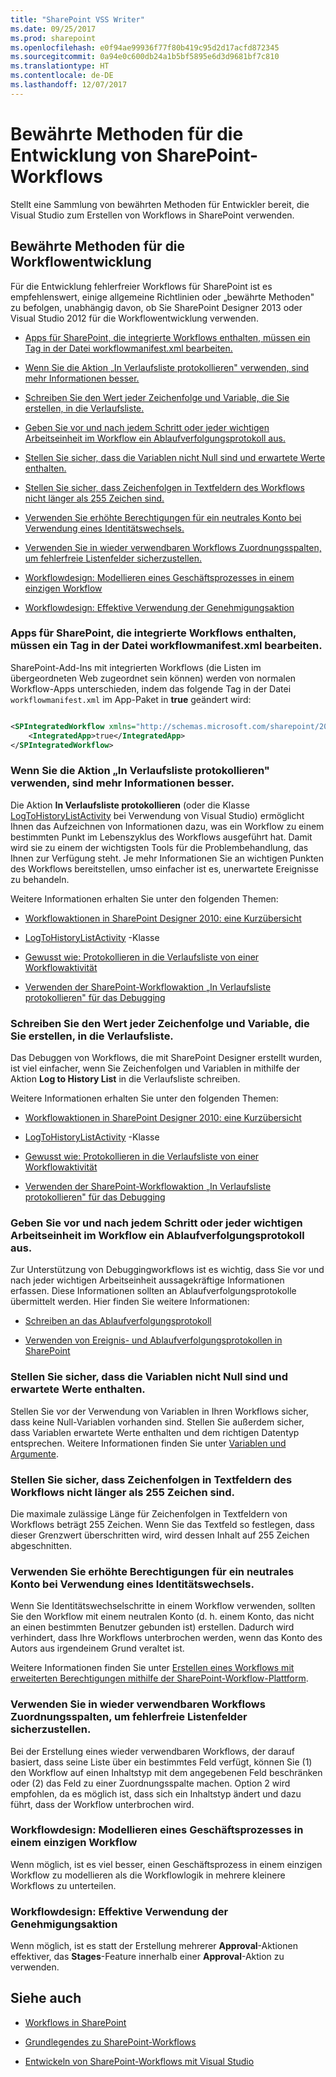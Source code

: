 ```yaml
---
title: "SharePoint VSS Writer"
ms.date: 09/25/2017
ms.prod: sharepoint
ms.openlocfilehash: e0f94ae99936f77f80b419c95d2d17acfd872345
ms.sourcegitcommit: 0a94e0c600db24a1b5bf5895e6d3d9681bf7c810
ms.translationtype: HT
ms.contentlocale: de-DE
ms.lasthandoff: 12/07/2017
---
```

# <a name="sharepoint-workflow-development-best-practices"></a>Bewährte Methoden für die Entwicklung von SharePoint-Workflows
Stellt eine Sammlung von bewährten Methoden für Entwickler bereit, die Visual Studio zum Erstellen von Workflows in SharePoint verwenden.
## <a name="workflow-development-best-practices"></a>Bewährte Methoden für die Workflowentwicklung

Für die Entwicklung fehlerfreier Workflows für SharePoint ist es empfehlenswert, einige allgemeine Richtlinien oder „bewährte Methoden" zu befolgen, unabhängig davon, ob Sie SharePoint Designer 2013 oder Visual Studio 2012 für die Workflowentwicklung verwenden.
  
    
    

-  [Apps für SharePoint, die integrierte Workflows enthalten, müssen ein Tag in der Datei workflowmanifest.xml bearbeiten.](sharepoint-workflow-development-best-practices.md#bkm_00)
    
  
-  [Wenn Sie die Aktion „In Verlaufsliste protokollieren" verwenden, sind mehr Informationen besser.](sharepoint-workflow-development-best-practices.md#bkm_01)
    
  
-  [Schreiben Sie den Wert jeder Zeichenfolge und Variable, die Sie erstellen, in die Verlaufsliste.](sharepoint-workflow-development-best-practices.md#bkm_02)
    
  
-  [Geben Sie vor und nach jedem Schritt oder jeder wichtigen Arbeitseinheit im Workflow ein Ablaufverfolgungsprotokoll aus.](sharepoint-workflow-development-best-practices.md#bkm_03)
    
  
-  [Stellen Sie sicher, dass die Variablen nicht Null sind und erwartete Werte enthalten.](sharepoint-workflow-development-best-practices.md#bkm_04)
    
  
-  [Stellen Sie sicher, dass Zeichenfolgen in Textfeldern des Workflows nicht länger als 255 Zeichen sind.](sharepoint-workflow-development-best-practices.md#bkm_05)
    
  
-  [Verwenden Sie erhöhte Berechtigungen für ein neutrales Konto bei Verwendung eines Identitätswechsels.](sharepoint-workflow-development-best-practices.md#bkm_06)
    
  
-  [Verwenden Sie in wieder verwendbaren Workflows Zuordnungsspalten, um fehlerfreie Listenfelder sicherzustellen.](sharepoint-workflow-development-best-practices.md#bkm_07)
    
  
-  [Workflowdesign: Modellieren eines Geschäftsprozesses in einem einzigen Workflow](sharepoint-workflow-development-best-practices.md#bkm_08)
    
  
-  [Workflowdesign: Effektive Verwendung der Genehmigungsaktion](sharepoint-workflow-development-best-practices.md#bkm_09)
    
  

### <a name="apps-for-sharepoint-that-contain-integrated-workflows-must-edit-a-tag-in-the-workflowmanifestxml-file"></a>Apps für SharePoint, die integrierte Workflows enthalten, müssen ein Tag in der Datei workflowmanifest.xml bearbeiten.
<a name="bkm_00"> </a>

SharePoint-Add-Ins mit integrierten Workflows (die Listen im übergeordneten Web zugeordnet sein können) werden von normalen Workflow-Apps unterschieden, indem das folgende Tag in der Datei  `workflowmanifest.xml` im App-Paket in **true** geändert wird:
  
    
    

```XML

<SPIntegratedWorkflow xmlns="http://schemas.microsoft.com/sharepoint/2014/app/integratedworkflow">
    <IntegratedApp>true</IntegratedApp>
</SPIntegratedWorkflow>

```


### <a name="when-you-use-the-log-to-history-list-action-more-information-is-better"></a>Wenn Sie die Aktion „In Verlaufsliste protokollieren" verwenden, sind mehr Informationen besser.
<a name="bkm_01"> </a>

Die Aktion **In Verlaufsliste protokollieren** (oder die Klasse [LogToHistoryListActivity](https://msdn.microsoft.com/library/Microsoft.SharePoint.WorkflowActions.LogToHistoryListActivity.aspx) bei Verwendung von Visual Studio) ermöglicht Ihnen das Aufzeichnen von Informationen dazu, was ein Workflow zu einem bestimmten Punkt im Lebenszyklus des Workflows ausgeführt hat. Damit wird sie zu einem der wichtigsten Tools für die Problembehandlung, das Ihnen zur Verfügung steht. Je mehr Informationen Sie an wichtigen Punkten des Workflows bereitstellen, umso einfacher ist es, unerwartete Ereignisse zu behandeln.
  
    
    
Weitere Informationen erhalten Sie unter den folgenden Themen: 
  
    
    

-  [Workflowaktionen in SharePoint Designer 2010: eine Kurzübersicht](https://support.office.com/en-us/article/Workflow-actions-in-SharePoint-Designer-2010-A-quick-reference-guide-5a7ad276-0ed7-49b0-b652-e56a77dd96c6?CorrelationId=9cff0340-2d05-4878-b3a0-aecb30b862ed&ui=en-US&rs=en-US&ad=US&ocmsassetID=HA010376961)
    
  
-  [LogToHistoryListActivity](https://msdn.microsoft.com/library/Microsoft.SharePoint.WorkflowActions.LogToHistoryListActivity.aspx) -Klasse
    
  
-  [Gewusst wie: Protokollieren in die Verlaufsliste von einer Workflowaktivität](http://msdn.microsoft.com/de-DE/library/ff798337.aspx)
    
  
-  [Verwenden der SharePoint-Workflowaktion „In Verlaufsliste protokollieren" für das Debugging](http://www.documentmanagementworkflowinfo.com/sample-sharepoint-workflows/use-log-to-history-list-sharepoint-designer-workflow-action-debug)
    
  

### <a name="write-the-value-of-every-string-and-variable-that-you-construct-to-the-history-list"></a>Schreiben Sie den Wert jeder Zeichenfolge und Variable, die Sie erstellen, in die Verlaufsliste.
<a name="bkm_02"> </a>

Das Debuggen von Workflows, die mit SharePoint Designer erstellt wurden, ist viel einfacher, wenn Sie Zeichenfolgen und Variablen in mithilfe der Aktion **Log to History List** in die Verlaufsliste schreiben.
  
    
    
Weitere Informationen erhalten Sie unter den folgenden Themen: 
  
    
    

-  [Workflowaktionen in SharePoint Designer 2010: eine Kurzübersicht](https://support.office.com/en-us/article/Workflow-actions-in-SharePoint-Designer-2010-A-quick-reference-guide-5a7ad276-0ed7-49b0-b652-e56a77dd96c6?CorrelationId=9cff0340-2d05-4878-b3a0-aecb30b862ed&ui=en-US&rs=en-US&ad=US&ocmsassetID=HA010376961)
    
  
-  [LogToHistoryListActivity](https://msdn.microsoft.com/library/Microsoft.SharePoint.WorkflowActions.LogToHistoryListActivity.aspx) -Klasse
    
  
-  [Gewusst wie: Protokollieren in die Verlaufsliste von einer Workflowaktivität](http://msdn.microsoft.com/de-DE/library/ff798337.aspx)
    
  
-  [Verwenden der SharePoint-Workflowaktion „In Verlaufsliste protokollieren" für das Debugging](http://www.documentmanagementworkflowinfo.com/sample-sharepoint-workflows/use-log-to-history-list-sharepoint-designer-workflow-action-debug)
    
  

### <a name="output-a-trace-log-before-and-after-each-step-or-important-unit-of-work-in-the-workflow"></a>Geben Sie vor und nach jedem Schritt oder jeder wichtigen Arbeitseinheit im Workflow ein Ablaufverfolgungsprotokoll aus.
<a name="bkm_03"> </a>

Zur Unterstützung von Debuggingworkflows ist es wichtig, dass Sie vor und nach jeder wichtigen Arbeitseinheit aussagekräftige Informationen erfassen. Diese Informationen sollten an Ablaufverfolgungsprotokolle übermittelt werden. Hier finden Sie weitere Informationen:
  
    
    

-  [Schreiben an das Ablaufverfolgungsprotokoll](http://msdn.microsoft.com/de-DE/library/aa979595.aspx)
    
  
-  [Verwenden von Ereignis- und Ablaufverfolgungsprotokollen in SharePoint](http://msdn.microsoft.com/de-DE/library/ff647362.aspx)
    
  

### <a name="verify-that-variables-are-non-null-and-contain-expected-values"></a>Stellen Sie sicher, dass die Variablen nicht Null sind und erwartete Werte enthalten.
<a name="bkm_04"> </a>

Stellen Sie vor der Verwendung von Variablen in Ihren Workflows sicher, dass keine Null-Variablen vorhanden sind. Stellen Sie außerdem sicher, dass Variablen erwartete Werte enthalten und dem richtigen Datentyp entsprechen. Weitere Informationen finden Sie unter  [Variablen und Argumente](http://msdn.microsoft.com/de-DE/library/dd489456.aspx).
  
    
    

### <a name="ensure-that-strings-in-workflow-text-fields-do-not-exceed-255-characters"></a>Stellen Sie sicher, dass Zeichenfolgen in Textfeldern des Workflows nicht länger als 255 Zeichen sind.
<a name="bkm_05"> </a>

Die maximale zulässige Länge für Zeichenfolgen in Textfeldern von Workflows beträgt 255 Zeichen. Wenn Sie das Textfeld so festlegen, dass dieser Grenzwert überschritten wird, wird dessen Inhalt auf 255 Zeichen abgeschnitten.
  
    
    

### <a name="use-elevated-permissions-on-a-neutral-account-when-using-impersonation"></a>Verwenden Sie erhöhte Berechtigungen für ein neutrales Konto bei Verwendung eines Identitätswechsels.
<a name="bkm_06"> </a>

Wenn Sie Identitätswechselschritte in einem Workflow verwenden, sollten Sie den Workflow mit einem neutralen Konto (d. h. einem Konto, das nicht an einen bestimmten Benutzer gebunden ist) erstellen. Dadurch wird verhindert, dass Ihre Workflows unterbrochen werden, wenn das Konto des Autors aus irgendeinem Grund veraltet ist.
  
    
    
Weitere Informationen finden Sie unter  [Erstellen eines Workflows mit erweiterten Berechtigungen mithilfe der SharePoint-Workflow-Plattform](create-a-workflow-with-elevated-permissions-by-using-the-sharepoint-workflo.md).
  
    
    

### <a name="in-reusable-workflows-use-association-columns-to-ensure-error-free-list-fields"></a>Verwenden Sie in wieder verwendbaren Workflows Zuordnungsspalten, um fehlerfreie Listenfelder sicherzustellen.
<a name="bkm_07"> </a>

Bei der Erstellung eines wieder verwendbaren Workflows, der darauf basiert, dass seine Liste über ein bestimmtes Feld verfügt, können Sie (1) den Workflow auf einen Inhaltstyp mit dem angegebenen Feld beschränken oder (2) das Feld zu einer Zuordnungsspalte machen. Option 2 wird empfohlen, da es möglich ist, dass sich ein Inhaltstyp ändert und dazu führt, dass der Workflow unterbrochen wird.
  
    
    

### <a name="workflow-design-model-a-business-process-in-a-single-workflow"></a>Workflowdesign: Modellieren eines Geschäftsprozesses in einem einzigen Workflow
<a name="bkm_08"> </a>

Wenn möglich, ist es viel besser, einen Geschäftsprozess in einem einzigen Workflow zu modellieren als die Workflowlogik in mehrere kleinere Workflows zu unterteilen.
  
    
    

### <a name="workflow-design-using-the-approval-action-effectively"></a>Workflowdesign: Effektive Verwendung der Genehmigungsaktion
<a name="bkm_09"> </a>

Wenn möglich, ist es statt der Erstellung mehrerer **Approval**-Aktionen effektiver, das **Stages**-Feature innerhalb einer **Approval**-Aktion zu verwenden.
  
    
    

## <a name="see-also"></a>Siehe auch
<a name="bk_addresources"> </a>


-  [Workflows in SharePoint](workflows-in-sharepoint.md)
    
  
-  [Grundlegendes zu SharePoint-Workflows](sharepoint-workflow-fundamentals.md)
    
  
-  [Entwickeln von SharePoint-Workflows mit Visual Studio](develop-sharepoint-workflows-using-visual-studio.md)
    
  


